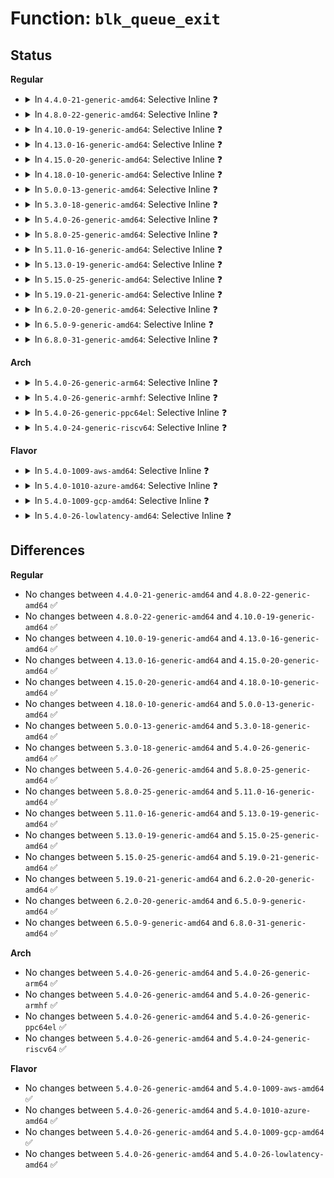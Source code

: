 # Function: <code>blk_queue_exit</code>

## Status
<b>Regular</b>
<ul>
<li>
<details>
<summary>In <code>4.4.0-21-generic-amd64</code>: Selective Inline ❓</summary>

```c
void blk_queue_exit(struct request_queue * q)
```

```json
{
  "name": "blk_queue_exit",
  "collision_type": "Unique Global",
  "inline_type": "Selective",
  "funcs": [
    {
      "addr": 18446744071582751845,
      "name": "blk_queue_exit",
      "external": true,
      "loc": "block/blk-core.c:670",
      "file": "block/blk-core.c",
      "inline": "not declared, inlined",
      "caller_inline": [],
      "caller_func": [
        "fs/block_dev.c:bdev_read_page",
        "fs/block_dev.c:bdev_write_page",
        "block/blk-mq.c:__blk_mq_free_request",
        "block/blk-mq.c:blk_mq_alloc_request"
      ]
    }
  ],
  "symbols": [
    {
      "addr": 18446744071582752432,
      "name": "blk_queue_exit",
      "section": ".text",
      "bind": "STB_GLOBAL",
      "size": 58
    }
  ]
}
```
</details>
</li>
<li>
<details>
<summary>In <code>4.8.0-22-generic-amd64</code>: Selective Inline ❓</summary>

```c
void blk_queue_exit(struct request_queue * q)
```

```json
{
  "name": "blk_queue_exit",
  "collision_type": "Unique Global",
  "inline_type": "Selective",
  "funcs": [
    {
      "addr": 18446744071583029829,
      "name": "blk_queue_exit",
      "external": true,
      "loc": "block/blk-core.c:672",
      "file": "block/blk-core.c",
      "inline": "not declared, inlined",
      "caller_inline": [],
      "caller_func": [
        "fs/block_dev.c:bdev_write_page",
        "fs/block_dev.c:bdev_read_page",
        "fs/dax.c:__dax_zero_page_range",
        "fs/dax.c:dax_fault",
        "fs/dax.c:dax_fault",
        "fs/dax.c:dax_do_io",
        "fs/dax.c:dax_do_io",
        "fs/dax.c:read_dax_sector",
        "fs/dax.c:dax_map_atomic",
        "block/blk-timeout.c:blk_timeout_work",
        "block/blk-mq.c:blk_mq_timeout_work",
        "block/blk-mq.c:__blk_mq_free_request",
        "block/blk-mq.c:blk_mq_alloc_request"
      ]
    }
  ],
  "symbols": [
    {
      "addr": 18446744071583030384,
      "name": "blk_queue_exit",
      "section": ".text",
      "bind": "STB_GLOBAL",
      "size": 57
    }
  ]
}
```
</details>
</li>
<li>
<details>
<summary>In <code>4.10.0-19-generic-amd64</code>: Selective Inline ❓</summary>

```c
void blk_queue_exit(struct request_queue * q)
```

```json
{
  "name": "blk_queue_exit",
  "collision_type": "Unique Global",
  "inline_type": "Selective",
  "funcs": [
    {
      "addr": 18446744071583134597,
      "name": "blk_queue_exit",
      "external": true,
      "loc": "block/blk-core.c:673",
      "file": "block/blk-core.c",
      "inline": "not declared, inlined",
      "caller_inline": [],
      "caller_func": [
        "fs/block_dev.c:bdev_write_page",
        "fs/block_dev.c:bdev_read_page",
        "fs/dax.c:dax_iomap_pmd_fault",
        "fs/dax.c:dax_iomap_pmd_fault",
        "fs/dax.c:dax_iomap_fault",
        "fs/dax.c:dax_iomap_fault",
        "fs/dax.c:dax_iomap_actor",
        "fs/dax.c:__dax_zero_page_range",
        "fs/dax.c:read_dax_sector",
        "fs/dax.c:dax_map_atomic",
        "block/blk-timeout.c:blk_timeout_work",
        "block/blk-mq.c:blk_mq_timeout_work",
        "block/blk-mq.c:__blk_mq_free_request"
      ]
    }
  ],
  "symbols": [
    {
      "addr": 18446744071583135152,
      "name": "blk_queue_exit",
      "section": ".text",
      "bind": "STB_GLOBAL",
      "size": 57
    }
  ]
}
```
</details>
</li>
<li>
<details>
<summary>In <code>4.13.0-16-generic-amd64</code>: Selective Inline ❓</summary>

```c
void blk_queue_exit(struct request_queue * q)
```

```json
{
  "name": "blk_queue_exit",
  "collision_type": "Unique Global",
  "inline_type": "Selective",
  "funcs": [
    {
      "addr": 18446744071583191272,
      "name": "blk_queue_exit",
      "external": true,
      "loc": "block/blk-core.c:793",
      "file": "block/blk-core.c",
      "inline": "not declared, inlined",
      "caller_inline": [],
      "caller_func": [
        "fs/block_dev.c:bdev_write_page",
        "fs/block_dev.c:bdev_read_page",
        "block/blk-timeout.c:blk_timeout_work",
        "block/blk-mq.c:blk_mq_timeout_work",
        "block/blk-mq.c:blk_mq_free_request",
        "block/blk-mq.c:blk_mq_alloc_request_hctx",
        "block/blk-mq.c:blk_mq_alloc_request_hctx",
        "block/blk-mq.c:blk_mq_alloc_request",
        "block/blk-mq.c:blk_mq_get_request"
      ]
    }
  ],
  "symbols": [
    {
      "addr": 18446744071583192080,
      "name": "blk_queue_exit",
      "section": ".text",
      "bind": "STB_GLOBAL",
      "size": 57
    }
  ]
}
```
</details>
</li>
<li>
<details>
<summary>In <code>4.15.0-20-generic-amd64</code>: Selective Inline ❓</summary>

```c
void blk_queue_exit(struct request_queue * q)
```

```json
{
  "name": "blk_queue_exit",
  "collision_type": "Unique Global",
  "inline_type": "Selective",
  "funcs": [
    {
      "addr": 18446744071583368512,
      "name": "blk_queue_exit",
      "external": true,
      "loc": "block/blk-core.c:867",
      "file": "block/blk-core.c",
      "inline": "not declared, inlined",
      "caller_inline": [
        "block/blk-core.c:direct_make_request",
        "block/blk-core.c:blk_queue_bio",
        "block/blk-core.c:__blk_put_request",
        "block/blk-core.c:blk_get_request_flags"
      ],
      "caller_func": [
        "fs/block_dev.c:bdev_write_page",
        "fs/block_dev.c:bdev_read_page",
        "block/blk-mq.c:blk_mq_timeout_work",
        "block/blk-mq.c:blk_mq_free_request",
        "block/blk-mq.c:blk_mq_alloc_request_hctx",
        "block/blk-mq.c:blk_mq_alloc_request_hctx",
        "block/blk-mq.c:blk_mq_alloc_request",
        "block/blk-mq.c:blk_mq_get_request"
      ]
    }
  ],
  "symbols": [
    {
      "addr": 18446744071583368624,
      "name": "blk_queue_exit",
      "section": ".text",
      "bind": "STB_GLOBAL",
      "size": 61
    }
  ]
}
```
</details>
</li>
<li>
<details>
<summary>In <code>4.18.0-10-generic-amd64</code>: Selective Inline ❓</summary>

```c
void blk_queue_exit(struct request_queue * q)
```

```json
{
  "name": "blk_queue_exit",
  "collision_type": "Unique Global",
  "inline_type": "Selective",
  "funcs": [
    {
      "addr": 18446744071583578144,
      "name": "blk_queue_exit",
      "external": true,
      "loc": "block/blk-core.c:964",
      "file": "block/blk-core.c",
      "inline": "not declared, inlined",
      "caller_inline": [
        "block/blk-core.c:direct_make_request",
        "block/blk-core.c:generic_make_request",
        "block/blk-core.c:generic_make_request",
        "block/blk-core.c:blk_queue_bio",
        "block/blk-core.c:__blk_put_request",
        "block/blk-core.c:blk_get_request"
      ],
      "caller_func": [
        "fs/block_dev.c:bdev_write_page",
        "fs/block_dev.c:bdev_read_page",
        "block/blk-mq.c:blk_mq_timeout_work",
        "block/blk-mq.c:__blk_mq_free_request",
        "block/blk-mq.c:blk_mq_alloc_request_hctx",
        "block/blk-mq.c:blk_mq_alloc_request_hctx",
        "block/blk-mq.c:blk_mq_alloc_request",
        "block/blk-mq.c:blk_mq_get_request"
      ]
    }
  ],
  "symbols": [
    {
      "addr": 18446744071583578272,
      "name": "blk_queue_exit",
      "section": ".text",
      "bind": "STB_GLOBAL",
      "size": 61
    }
  ]
}
```
</details>
</li>
<li>
<details>
<summary>In <code>5.0.0-13-generic-amd64</code>: Selective Inline ❓</summary>

```c
void blk_queue_exit(struct request_queue * q)
```

```json
{
  "name": "blk_queue_exit",
  "collision_type": "Unique Global",
  "inline_type": "Selective",
  "funcs": [
    {
      "addr": 18446744071583690717,
      "name": "blk_queue_exit",
      "external": true,
      "loc": "block/blk-core.c:445",
      "file": "block/blk-core.c",
      "inline": "not declared, inlined",
      "caller_inline": [
        "block/blk-core.c:direct_make_request",
        "block/blk-core.c:generic_make_request",
        "block/blk-core.c:generic_make_request"
      ],
      "caller_func": [
        "fs/block_dev.c:bdev_write_page",
        "fs/block_dev.c:bdev_read_page",
        "block/blk-mq.c:blk_mq_timeout_work",
        "block/blk-mq.c:__blk_mq_free_request",
        "block/blk-mq.c:blk_mq_alloc_request_hctx",
        "block/blk-mq.c:blk_mq_alloc_request_hctx",
        "block/blk-mq.c:blk_mq_alloc_request",
        "block/blk-mq.c:blk_mq_get_request",
        "block/blk-mq-tag.c:blk_mq_queue_tag_busy_iter"
      ]
    }
  ],
  "symbols": [
    {
      "addr": 18446744071583690848,
      "name": "blk_queue_exit",
      "section": ".text",
      "bind": "STB_GLOBAL",
      "size": 61
    }
  ]
}
```
</details>
</li>
<li>
<details>
<summary>In <code>5.3.0-18-generic-amd64</code>: Selective Inline ❓</summary>

```c
void blk_queue_exit(struct request_queue * q)
```

```json
{
  "name": "blk_queue_exit",
  "collision_type": "Unique Global",
  "inline_type": "Selective",
  "funcs": [
    {
      "addr": 18446744071583879372,
      "name": "blk_queue_exit",
      "external": true,
      "loc": "block/blk-core.c:443",
      "file": "block/blk-core.c",
      "inline": "not declared, inlined",
      "caller_inline": [
        "block/blk-core.c:direct_make_request"
      ],
      "caller_func": [
        "fs/block_dev.c:bdev_write_page",
        "fs/block_dev.c:bdev_read_page",
        "block/blk-mq.c:blk_mq_timeout_work",
        "block/blk-mq.c:__blk_mq_free_request",
        "block/blk-mq.c:blk_mq_alloc_request_hctx",
        "block/blk-mq.c:blk_mq_alloc_request_hctx",
        "block/blk-mq.c:blk_mq_alloc_request",
        "block/blk-mq.c:blk_mq_get_request",
        "block/blk-mq-tag.c:blk_mq_queue_tag_busy_iter"
      ]
    }
  ],
  "symbols": [
    {
      "addr": 18446744071583879488,
      "name": "blk_queue_exit",
      "section": ".text",
      "bind": "STB_GLOBAL",
      "size": 60
    }
  ]
}
```
</details>
</li>
<li>
<details>
<summary>In <code>5.4.0-26-generic-amd64</code>: Selective Inline ❓</summary>

```c
void blk_queue_exit(struct request_queue * q)
```

```json
{
  "name": "blk_queue_exit",
  "collision_type": "Unique Global",
  "inline_type": "Selective",
  "funcs": [
    {
      "addr": 18446744071583982428,
      "name": "blk_queue_exit",
      "external": true,
      "loc": "block/blk-core.c:447",
      "file": "block/blk-core.c",
      "inline": "not declared, inlined",
      "caller_inline": [
        "block/blk-core.c:direct_make_request"
      ],
      "caller_func": [
        "fs/block_dev.c:bdev_write_page",
        "fs/block_dev.c:bdev_read_page",
        "block/blk-mq.c:blk_mq_timeout_work",
        "block/blk-mq.c:__blk_mq_free_request",
        "block/blk-mq.c:blk_mq_alloc_request_hctx",
        "block/blk-mq.c:blk_mq_alloc_request_hctx",
        "block/blk-mq.c:blk_mq_alloc_request",
        "block/blk-mq.c:blk_mq_get_request",
        "block/blk-mq-tag.c:blk_mq_queue_tag_busy_iter"
      ]
    }
  ],
  "symbols": [
    {
      "addr": 18446744071583982544,
      "name": "blk_queue_exit",
      "section": ".text",
      "bind": "STB_GLOBAL",
      "size": 60
    }
  ]
}
```
</details>
</li>
<li>
<details>
<summary>In <code>5.8.0-25-generic-amd64</code>: Selective Inline ❓</summary>

```c
void blk_queue_exit(struct request_queue * q)
```

```json
{
  "name": "blk_queue_exit",
  "collision_type": "Unique Global",
  "inline_type": "Selective",
  "funcs": [
    {
      "addr": 18446744071584370597,
      "name": "blk_queue_exit",
      "external": true,
      "loc": "block/blk-core.c:476",
      "file": "block/blk-core.c",
      "inline": "not declared, inlined",
      "caller_inline": [
        "block/blk-core.c:direct_make_request"
      ],
      "caller_func": [
        "fs/block_dev.c:bdev_write_page",
        "fs/block_dev.c:bdev_read_page",
        "block/blk-mq.c:blk_mq_make_request",
        "block/blk-mq.c:blk_mq_timeout_work",
        "block/blk-mq.c:__blk_mq_free_request",
        "block/blk-mq.c:blk_mq_alloc_request_hctx",
        "block/blk-mq.c:blk_mq_alloc_request",
        "block/blk-mq-tag.c:blk_mq_queue_tag_busy_iter"
      ]
    }
  ],
  "symbols": [
    {
      "addr": 18446744071584372096,
      "name": "blk_queue_exit",
      "section": ".text",
      "bind": "STB_GLOBAL",
      "size": 60
    }
  ]
}
```
</details>
</li>
<li>
<details>
<summary>In <code>5.11.0-16-generic-amd64</code>: Selective Inline ❓</summary>

```c
void blk_queue_exit(struct request_queue * q)
```

```json
{
  "name": "blk_queue_exit",
  "collision_type": "Unique Global",
  "inline_type": "Selective",
  "funcs": [
    {
      "addr": 18446744071584487624,
      "name": "blk_queue_exit",
      "external": true,
      "loc": "block/blk-core.c:494",
      "file": "block/blk-core.c",
      "inline": "not declared, inlined",
      "caller_inline": [
        "block/blk-core.c:__submit_bio_noacct_mq",
        "block/blk-core.c:__submit_bio_noacct"
      ],
      "caller_func": [
        "fs/block_dev.c:bdev_write_page",
        "fs/block_dev.c:bdev_read_page",
        "block/blk-mq.c:blk_mq_submit_bio",
        "block/blk-mq.c:blk_mq_timeout_work",
        "block/blk-mq.c:__blk_mq_free_request",
        "block/blk-mq.c:blk_mq_alloc_request_hctx",
        "block/blk-mq.c:blk_mq_alloc_request",
        "block/blk-mq-tag.c:blk_mq_queue_tag_busy_iter"
      ]
    }
  ],
  "symbols": [
    {
      "addr": 18446744071584488416,
      "name": "blk_queue_exit",
      "section": ".text",
      "bind": "STB_GLOBAL",
      "size": 61
    }
  ]
}
```
</details>
</li>
<li>
<details>
<summary>In <code>5.13.0-19-generic-amd64</code>: Selective Inline ❓</summary>

```c
void blk_queue_exit(struct request_queue * q)
```

```json
{
  "name": "blk_queue_exit",
  "collision_type": "Unique Global",
  "inline_type": "Selective",
  "funcs": [
    {
      "addr": 18446744071584521474,
      "name": "blk_queue_exit",
      "external": true,
      "loc": "block/blk-core.c:495",
      "file": "block/blk-core.c",
      "inline": "not declared, inlined",
      "caller_inline": [
        "block/blk-core.c:__submit_bio_noacct"
      ],
      "caller_func": [
        "fs/block_dev.c:bdev_write_page",
        "fs/block_dev.c:bdev_read_page",
        "block/blk-mq.c:blk_mq_submit_bio",
        "block/blk-mq.c:blk_mq_timeout_work",
        "block/blk-mq.c:__blk_mq_free_request",
        "block/blk-mq.c:blk_mq_alloc_request_hctx",
        "block/blk-mq.c:blk_mq_alloc_request",
        "block/blk-mq-tag.c:blk_mq_queue_tag_busy_iter"
      ]
    }
  ],
  "symbols": [
    {
      "addr": 18446744071584523072,
      "name": "blk_queue_exit",
      "section": ".text",
      "bind": "STB_GLOBAL",
      "size": 61
    }
  ]
}
```
</details>
</li>
<li>
<details>
<summary>In <code>5.15.0-25-generic-amd64</code>: Selective Inline ❓</summary>

```c
void blk_queue_exit(struct request_queue * q)
```

```json
{
  "name": "blk_queue_exit",
  "collision_type": "Unique Global",
  "inline_type": "Selective",
  "funcs": [
    {
      "addr": 18446744071584929083,
      "name": "blk_queue_exit",
      "external": true,
      "loc": "block/blk-core.c:502",
      "file": "block/blk-core.c",
      "inline": "not declared, inlined",
      "caller_inline": [
        "block/blk-core.c:__submit_bio"
      ],
      "caller_func": [
        "block/bdev.c:bdev_write_page",
        "block/bdev.c:bdev_read_page",
        "block/blk-mq.c:blk_mq_submit_bio",
        "block/blk-mq.c:blk_mq_timeout_work",
        "block/blk-mq.c:__blk_mq_free_request",
        "block/blk-mq.c:blk_mq_alloc_request_hctx",
        "block/blk-mq.c:blk_mq_alloc_request",
        "block/blk-mq-tag.c:blk_mq_queue_tag_busy_iter",
        "block/blk-cgroup.c:blkg_conf_prep",
        "block/blk-cgroup.c:blkg_conf_prep",
        "block/blk-cgroup.c:blkg_conf_prep"
      ]
    }
  ],
  "symbols": [
    {
      "addr": 18446744071584933312,
      "name": "blk_queue_exit",
      "section": ".text",
      "bind": "STB_GLOBAL",
      "size": 61
    }
  ]
}
```
</details>
</li>
<li>
<details>
<summary>In <code>5.19.0-21-generic-amd64</code>: Selective Inline ❓</summary>

```c
void blk_queue_exit(struct request_queue * q)
```

```json
{
  "name": "blk_queue_exit",
  "collision_type": "Unique Global",
  "inline_type": "Selective",
  "funcs": [
    {
      "addr": 18446744071585636156,
      "name": "blk_queue_exit",
      "external": true,
      "loc": "block/blk-core.c:396",
      "file": "block/blk-core.c",
      "inline": "not declared, inlined",
      "caller_inline": [
        "block/blk-core.c:bio_poll",
        "block/blk-core.c:bio_poll",
        "block/blk-core.c:__submit_bio",
        "block/blk-core.c:__submit_bio",
        "block/blk-core.c:__bio_queue_enter",
        "block/blk-core.c:blk_queue_enter"
      ],
      "caller_func": [
        "block/bdev.c:bdev_write_page",
        "block/bdev.c:bdev_read_page",
        "block/blk-mq.c:blk_mq_get_new_requests",
        "block/blk-mq.c:blk_mq_get_new_requests",
        "block/blk-mq.c:blk_mq_timeout_work",
        "block/blk-mq.c:__blk_mq_free_request",
        "block/blk-mq.c:blk_mq_alloc_request_hctx",
        "block/blk-mq.c:blk_mq_alloc_request",
        "block/blk-mq-tag.c:blk_mq_queue_tag_busy_iter",
        "block/blk-cgroup.c:blkg_conf_prep",
        "block/blk-cgroup.c:blkg_conf_prep",
        "block/blk-cgroup.c:blkg_conf_prep",
        "block/blk-cgroup.c:blkg_conf_prep"
      ]
    }
  ],
  "symbols": [
    {
      "addr": 18446744071585631952,
      "name": "blk_queue_exit",
      "section": ".text",
      "bind": "STB_GLOBAL",
      "size": 79
    }
  ]
}
```
</details>
</li>
<li>
<details>
<summary>In <code>6.2.0-20-generic-amd64</code>: Selective Inline ❓</summary>

```c
void blk_queue_exit(struct request_queue * q)
```

```json
{
  "name": "blk_queue_exit",
  "collision_type": "Unique Global",
  "inline_type": "Selective",
  "funcs": [
    {
      "addr": 18446744071586407393,
      "name": "blk_queue_exit",
      "external": true,
      "loc": "block/blk-core.c:374",
      "file": "block/blk-core.c",
      "inline": "not declared, inlined",
      "caller_inline": [
        "block/blk-core.c:bio_poll",
        "block/blk-core.c:bio_poll",
        "block/blk-core.c:__submit_bio",
        "block/blk-core.c:__submit_bio",
        "block/blk-core.c:__bio_queue_enter",
        "block/blk-core.c:blk_queue_enter"
      ],
      "caller_func": [
        "block/bdev.c:bdev_write_page",
        "block/bdev.c:bdev_read_page",
        "block/blk-mq.c:blk_mq_get_new_requests",
        "block/blk-mq.c:blk_mq_get_new_requests",
        "block/blk-mq.c:blk_mq_timeout_work",
        "block/blk-mq.c:__blk_mq_free_request",
        "block/blk-mq.c:blk_mq_alloc_request_hctx",
        "block/blk-mq.c:blk_mq_alloc_request",
        "block/blk-mq.c:blk_mq_alloc_request",
        "block/blk-mq-tag.c:blk_mq_queue_tag_busy_iter",
        "block/blk-cgroup.c:blkg_conf_prep",
        "block/blk-cgroup.c:blkg_conf_prep",
        "block/blk-cgroup.c:blkg_conf_prep",
        "block/blk-cgroup.c:blkg_conf_prep"
      ]
    }
  ],
  "symbols": [
    {
      "addr": 18446744071586403200,
      "name": "blk_queue_exit",
      "section": ".text",
      "bind": "STB_GLOBAL",
      "size": 79
    }
  ]
}
```
</details>
</li>
<li>
<details>
<summary>In <code>6.5.0-9-generic-amd64</code>: Selective Inline ❓</summary>

```c
void blk_queue_exit(struct request_queue * q)
```

```json
{
  "name": "blk_queue_exit",
  "collision_type": "Unique Global",
  "inline_type": "Selective",
  "funcs": [
    {
      "addr": 18446744071586654797,
      "name": "blk_queue_exit",
      "external": true,
      "loc": "block/blk-core.c:371",
      "file": "block/blk-core.c",
      "inline": "not declared, inlined",
      "caller_inline": [
        "block/blk-core.c:bio_poll",
        "block/blk-core.c:__submit_bio",
        "block/blk-core.c:__submit_bio",
        "block/blk-core.c:__bio_queue_enter",
        "block/blk-core.c:blk_queue_enter"
      ],
      "caller_func": [
        "block/blk-mq.c:blk_rq_poll",
        "block/blk-mq.c:blk_mq_get_new_requests",
        "block/blk-mq.c:blk_mq_get_new_requests",
        "block/blk-mq.c:blk_mq_timeout_work",
        "block/blk-mq.c:__blk_mq_free_request",
        "block/blk-mq.c:blk_mq_alloc_request_hctx",
        "block/blk-mq.c:blk_mq_alloc_request",
        "block/blk-mq.c:blk_mq_alloc_request",
        "block/blk-mq-tag.c:blk_mq_queue_tag_busy_iter"
      ]
    }
  ],
  "symbols": [
    {
      "addr": 18446744071586650368,
      "name": "blk_queue_exit",
      "section": ".text",
      "bind": "STB_GLOBAL",
      "size": 79
    }
  ]
}
```
</details>
</li>
<li>
<details>
<summary>In <code>6.8.0-31-generic-amd64</code>: Selective Inline ❓</summary>

```c
void blk_queue_exit(struct request_queue * q)
```

```json
{
  "name": "blk_queue_exit",
  "collision_type": "Unique Global",
  "inline_type": "Selective",
  "funcs": [
    {
      "addr": 18446744071586926058,
      "name": "blk_queue_exit",
      "external": true,
      "loc": "block/blk-core.c:373",
      "file": "block/blk-core.c",
      "inline": "not declared, inlined",
      "caller_inline": [
        "block/blk-core.c:bio_poll",
        "block/blk-core.c:__submit_bio",
        "block/blk-core.c:__submit_bio",
        "block/blk-core.c:__bio_queue_enter",
        "block/blk-core.c:blk_queue_enter"
      ],
      "caller_func": [
        "block/blk-mq.c:blk_rq_poll",
        "block/blk-mq.c:blk_mq_submit_bio",
        "block/blk-mq.c:blk_mq_submit_bio",
        "block/blk-mq.c:blk_mq_timeout_work",
        "block/blk-mq.c:__blk_mq_free_request",
        "block/blk-mq.c:blk_mq_alloc_request_hctx",
        "block/blk-mq.c:blk_mq_alloc_request",
        "block/blk-mq.c:blk_mq_alloc_request",
        "block/blk-mq-tag.c:blk_mq_queue_tag_busy_iter"
      ]
    }
  ],
  "symbols": [
    {
      "addr": 18446744071586921536,
      "name": "blk_queue_exit",
      "section": ".text",
      "bind": "STB_GLOBAL",
      "size": 79
    }
  ]
}
```
</details>
</li>
</ul>
<b>Arch</b>
<ul>
<li>
<details>
<summary>In <code>5.4.0-26-generic-arm64</code>: Selective Inline ❓</summary>

```c
void blk_queue_exit(struct request_queue * q)
```

```json
{
  "name": "blk_queue_exit",
  "collision_type": "Unique Global",
  "inline_type": "Selective",
  "funcs": [
    {
      "addr": 18446603336495806808,
      "name": "blk_queue_exit",
      "external": true,
      "loc": "block/blk-core.c:447",
      "file": "block/blk-core.c",
      "inline": "not declared, inlined",
      "caller_inline": [
        "block/blk-core.c:direct_make_request"
      ],
      "caller_func": [
        "fs/block_dev.c:bdev_write_page",
        "fs/block_dev.c:bdev_read_page",
        "block/blk-mq.c:blk_mq_timeout_work",
        "block/blk-mq.c:__blk_mq_free_request",
        "block/blk-mq.c:blk_mq_alloc_request_hctx",
        "block/blk-mq.c:blk_mq_alloc_request_hctx",
        "block/blk-mq.c:blk_mq_alloc_request",
        "block/blk-mq.c:blk_mq_get_request",
        "block/blk-mq-tag.c:blk_mq_queue_tag_busy_iter"
      ]
    }
  ],
  "symbols": [
    {
      "addr": 18446603336495807000,
      "name": "blk_queue_exit",
      "section": ".text",
      "bind": "STB_GLOBAL",
      "size": 140
    }
  ]
}
```
</details>
</li>
<li>
<details>
<summary>In <code>5.4.0-26-generic-armhf</code>: Selective Inline ❓</summary>

```c
void blk_queue_exit(struct request_queue * q)
```

```json
{
  "name": "blk_queue_exit",
  "collision_type": "Unique Global",
  "inline_type": "Selective",
  "funcs": [
    {
      "addr": 3229158492,
      "name": "blk_queue_exit",
      "external": true,
      "loc": "block/blk-core.c:447",
      "file": "block/blk-core.c",
      "inline": "not declared, inlined",
      "caller_inline": [
        "block/blk-core.c:direct_make_request",
        "block/blk-core.c:generic_make_request"
      ],
      "caller_func": [
        "fs/block_dev.c:bdev_write_page",
        "fs/block_dev.c:bdev_read_page",
        "block/blk-mq.c:blk_mq_timeout_work",
        "block/blk-mq.c:__blk_mq_free_request",
        "block/blk-mq.c:blk_mq_alloc_request_hctx",
        "block/blk-mq.c:blk_mq_alloc_request_hctx",
        "block/blk-mq.c:blk_mq_alloc_request",
        "block/blk-mq.c:blk_mq_get_request",
        "block/blk-mq-tag.c:blk_mq_queue_tag_busy_iter"
      ]
    }
  ],
  "symbols": [
    {
      "addr": 3229158648,
      "name": "blk_queue_exit",
      "section": ".text",
      "bind": "STB_GLOBAL",
      "size": 128
    }
  ]
}
```
</details>
</li>
<li>
<details>
<summary>In <code>5.4.0-26-generic-ppc64el</code>: Selective Inline ❓</summary>

```c
void blk_queue_exit(struct request_queue * q)
```

```json
{
  "name": "blk_queue_exit",
  "collision_type": "Unique Global",
  "inline_type": "Selective",
  "funcs": [
    {
      "addr": 13835058055289992200,
      "name": "blk_queue_exit",
      "external": true,
      "loc": "block/blk-core.c:447",
      "file": "block/blk-core.c",
      "inline": "not declared, inlined",
      "caller_inline": [
        "block/blk-core.c:direct_make_request"
      ],
      "caller_func": [
        "fs/block_dev.c:bdev_write_page",
        "fs/block_dev.c:bdev_read_page",
        "block/blk-mq.c:blk_mq_timeout_work",
        "block/blk-mq.c:__blk_mq_free_request",
        "block/blk-mq.c:blk_mq_alloc_request_hctx",
        "block/blk-mq.c:blk_mq_alloc_request_hctx",
        "block/blk-mq.c:blk_mq_alloc_request",
        "block/blk-mq.c:blk_mq_get_request",
        "block/blk-mq-tag.c:blk_mq_queue_tag_busy_iter"
      ]
    }
  ],
  "symbols": [
    {
      "addr": 13835058055289992464,
      "name": "blk_queue_exit",
      "section": ".text",
      "bind": "STB_GLOBAL",
      "size": 180
    }
  ]
}
```
</details>
</li>
<li>
<details>
<summary>In <code>5.4.0-24-generic-riscv64</code>: Selective Inline ❓</summary>

```c
void blk_queue_exit(struct request_queue * q)
```

```json
{
  "name": "blk_queue_exit",
  "collision_type": "Unique Global",
  "inline_type": "Selective",
  "funcs": [
    {
      "addr": 18446743936274944984,
      "name": "blk_queue_exit",
      "external": true,
      "loc": "block/blk-core.c:447",
      "file": "block/blk-core.c",
      "inline": "not declared, inlined",
      "caller_inline": [
        "block/blk-core.c:direct_make_request"
      ],
      "caller_func": [
        "fs/block_dev.c:bdev_write_page",
        "fs/block_dev.c:bdev_read_page",
        "block/blk-mq.c:blk_mq_timeout_work",
        "block/blk-mq.c:__blk_mq_free_request",
        "block/blk-mq.c:blk_mq_alloc_request_hctx",
        "block/blk-mq.c:blk_mq_alloc_request_hctx",
        "block/blk-mq.c:blk_mq_alloc_request",
        "block/blk-mq.c:blk_mq_get_request",
        "block/blk-mq-tag.c:blk_mq_queue_tag_busy_iter"
      ]
    }
  ],
  "symbols": [
    {
      "addr": 18446743936274945132,
      "name": "blk_queue_exit",
      "section": ".text",
      "bind": "STB_GLOBAL",
      "size": 104
    }
  ]
}
```
</details>
</li>
</ul>
<b>Flavor</b>
<ul>
<li>
<details>
<summary>In <code>5.4.0-1009-aws-amd64</code>: Selective Inline ❓</summary>

```c
void blk_queue_exit(struct request_queue * q)
```

```json
{
  "name": "blk_queue_exit",
  "collision_type": "Unique Global",
  "inline_type": "Selective",
  "funcs": [
    {
      "addr": 18446744071583951164,
      "name": "blk_queue_exit",
      "external": true,
      "loc": "block/blk-core.c:447",
      "file": "block/blk-core.c",
      "inline": "not declared, inlined",
      "caller_inline": [
        "block/blk-core.c:direct_make_request"
      ],
      "caller_func": [
        "fs/block_dev.c:bdev_write_page",
        "fs/block_dev.c:bdev_read_page",
        "block/blk-mq.c:blk_mq_timeout_work",
        "block/blk-mq.c:__blk_mq_free_request",
        "block/blk-mq.c:blk_mq_alloc_request_hctx",
        "block/blk-mq.c:blk_mq_alloc_request_hctx",
        "block/blk-mq.c:blk_mq_alloc_request",
        "block/blk-mq.c:blk_mq_get_request",
        "block/blk-mq-tag.c:blk_mq_queue_tag_busy_iter"
      ]
    }
  ],
  "symbols": [
    {
      "addr": 18446744071583951280,
      "name": "blk_queue_exit",
      "section": ".text",
      "bind": "STB_GLOBAL",
      "size": 60
    }
  ]
}
```
</details>
</li>
<li>
<details>
<summary>In <code>5.4.0-1010-azure-amd64</code>: Selective Inline ❓</summary>

```c
void blk_queue_exit(struct request_queue * q)
```

```json
{
  "name": "blk_queue_exit",
  "collision_type": "Unique Global",
  "inline_type": "Selective",
  "funcs": [
    {
      "addr": 18446744071583888092,
      "name": "blk_queue_exit",
      "external": true,
      "loc": "block/blk-core.c:447",
      "file": "block/blk-core.c",
      "inline": "not declared, inlined",
      "caller_inline": [
        "block/blk-core.c:direct_make_request"
      ],
      "caller_func": [
        "fs/block_dev.c:bdev_write_page",
        "fs/block_dev.c:bdev_read_page",
        "block/blk-mq.c:blk_mq_timeout_work",
        "block/blk-mq.c:__blk_mq_free_request",
        "block/blk-mq.c:blk_mq_alloc_request_hctx",
        "block/blk-mq.c:blk_mq_alloc_request_hctx",
        "block/blk-mq.c:blk_mq_alloc_request",
        "block/blk-mq.c:blk_mq_get_request",
        "block/blk-mq-tag.c:blk_mq_queue_tag_busy_iter"
      ]
    }
  ],
  "symbols": [
    {
      "addr": 18446744071583888208,
      "name": "blk_queue_exit",
      "section": ".text",
      "bind": "STB_GLOBAL",
      "size": 60
    }
  ]
}
```
</details>
</li>
<li>
<details>
<summary>In <code>5.4.0-1009-gcp-amd64</code>: Selective Inline ❓</summary>

```c
void blk_queue_exit(struct request_queue * q)
```

```json
{
  "name": "blk_queue_exit",
  "collision_type": "Unique Global",
  "inline_type": "Selective",
  "funcs": [
    {
      "addr": 18446744071583934924,
      "name": "blk_queue_exit",
      "external": true,
      "loc": "block/blk-core.c:447",
      "file": "block/blk-core.c",
      "inline": "not declared, inlined",
      "caller_inline": [
        "block/blk-core.c:direct_make_request"
      ],
      "caller_func": [
        "fs/block_dev.c:bdev_write_page",
        "fs/block_dev.c:bdev_read_page",
        "block/blk-mq.c:blk_mq_timeout_work",
        "block/blk-mq.c:__blk_mq_free_request",
        "block/blk-mq.c:blk_mq_alloc_request_hctx",
        "block/blk-mq.c:blk_mq_alloc_request_hctx",
        "block/blk-mq.c:blk_mq_alloc_request",
        "block/blk-mq.c:blk_mq_get_request",
        "block/blk-mq-tag.c:blk_mq_queue_tag_busy_iter"
      ]
    }
  ],
  "symbols": [
    {
      "addr": 18446744071583935040,
      "name": "blk_queue_exit",
      "section": ".text",
      "bind": "STB_GLOBAL",
      "size": 60
    }
  ]
}
```
</details>
</li>
<li>
<details>
<summary>In <code>5.4.0-26-lowlatency-amd64</code>: Selective Inline ❓</summary>

```c
void blk_queue_exit(struct request_queue * q)
```

```json
{
  "name": "blk_queue_exit",
  "collision_type": "Unique Global",
  "inline_type": "Selective",
  "funcs": [
    {
      "addr": 18446744071584036556,
      "name": "blk_queue_exit",
      "external": true,
      "loc": "block/blk-core.c:447",
      "file": "block/blk-core.c",
      "inline": "not declared, inlined",
      "caller_inline": [
        "block/blk-core.c:direct_make_request"
      ],
      "caller_func": [
        "fs/block_dev.c:bdev_write_page",
        "fs/block_dev.c:bdev_read_page",
        "block/blk-mq.c:blk_mq_timeout_work",
        "block/blk-mq.c:blk_mq_timeout_work",
        "block/blk-mq.c:__blk_mq_free_request",
        "block/blk-mq.c:blk_mq_alloc_request_hctx",
        "block/blk-mq.c:blk_mq_alloc_request_hctx",
        "block/blk-mq.c:blk_mq_alloc_request",
        "block/blk-mq.c:blk_mq_get_request",
        "block/blk-mq-tag.c:blk_mq_queue_tag_busy_iter"
      ]
    }
  ],
  "symbols": [
    {
      "addr": 18446744071584036704,
      "name": "blk_queue_exit",
      "section": ".text",
      "bind": "STB_GLOBAL",
      "size": 84
    }
  ]
}
```
</details>
</li>
</ul>

## Differences
<b>Regular</b>
<ul>
<li>
No changes between <code>4.4.0-21-generic-amd64</code> and <code>4.8.0-22-generic-amd64</code> ✅
</li>
<li>
No changes between <code>4.8.0-22-generic-amd64</code> and <code>4.10.0-19-generic-amd64</code> ✅
</li>
<li>
No changes between <code>4.10.0-19-generic-amd64</code> and <code>4.13.0-16-generic-amd64</code> ✅
</li>
<li>
No changes between <code>4.13.0-16-generic-amd64</code> and <code>4.15.0-20-generic-amd64</code> ✅
</li>
<li>
No changes between <code>4.15.0-20-generic-amd64</code> and <code>4.18.0-10-generic-amd64</code> ✅
</li>
<li>
No changes between <code>4.18.0-10-generic-amd64</code> and <code>5.0.0-13-generic-amd64</code> ✅
</li>
<li>
No changes between <code>5.0.0-13-generic-amd64</code> and <code>5.3.0-18-generic-amd64</code> ✅
</li>
<li>
No changes between <code>5.3.0-18-generic-amd64</code> and <code>5.4.0-26-generic-amd64</code> ✅
</li>
<li>
No changes between <code>5.4.0-26-generic-amd64</code> and <code>5.8.0-25-generic-amd64</code> ✅
</li>
<li>
No changes between <code>5.8.0-25-generic-amd64</code> and <code>5.11.0-16-generic-amd64</code> ✅
</li>
<li>
No changes between <code>5.11.0-16-generic-amd64</code> and <code>5.13.0-19-generic-amd64</code> ✅
</li>
<li>
No changes between <code>5.13.0-19-generic-amd64</code> and <code>5.15.0-25-generic-amd64</code> ✅
</li>
<li>
No changes between <code>5.15.0-25-generic-amd64</code> and <code>5.19.0-21-generic-amd64</code> ✅
</li>
<li>
No changes between <code>5.19.0-21-generic-amd64</code> and <code>6.2.0-20-generic-amd64</code> ✅
</li>
<li>
No changes between <code>6.2.0-20-generic-amd64</code> and <code>6.5.0-9-generic-amd64</code> ✅
</li>
<li>
No changes between <code>6.5.0-9-generic-amd64</code> and <code>6.8.0-31-generic-amd64</code> ✅
</li>
</ul>
<b>Arch</b>
<ul>
<li>
No changes between <code>5.4.0-26-generic-amd64</code> and <code>5.4.0-26-generic-arm64</code> ✅
</li>
<li>
No changes between <code>5.4.0-26-generic-amd64</code> and <code>5.4.0-26-generic-armhf</code> ✅
</li>
<li>
No changes between <code>5.4.0-26-generic-amd64</code> and <code>5.4.0-26-generic-ppc64el</code> ✅
</li>
<li>
No changes between <code>5.4.0-26-generic-amd64</code> and <code>5.4.0-24-generic-riscv64</code> ✅
</li>
</ul>
<b>Flavor</b>
<ul>
<li>
No changes between <code>5.4.0-26-generic-amd64</code> and <code>5.4.0-1009-aws-amd64</code> ✅
</li>
<li>
No changes between <code>5.4.0-26-generic-amd64</code> and <code>5.4.0-1010-azure-amd64</code> ✅
</li>
<li>
No changes between <code>5.4.0-26-generic-amd64</code> and <code>5.4.0-1009-gcp-amd64</code> ✅
</li>
<li>
No changes between <code>5.4.0-26-generic-amd64</code> and <code>5.4.0-26-lowlatency-amd64</code> ✅
</li>
</ul>
